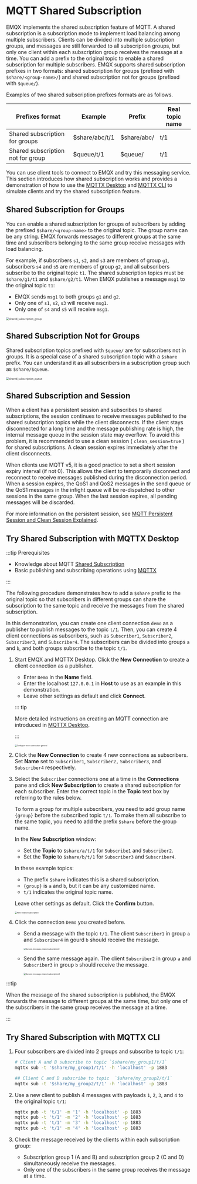 # MQTT Shared Subscription

EMQX implements the shared subscription feature of MQTT. A shared subscription is a subscription mode to implement load balancing among multiple subscribers. Clients can be divided into multiple subscription groups, and messages are still forwarded to all subscription groups, but only one client within each subscription group receives the message at a time. You can add a prefix to the original topic to enable a shared subscription for multiple subscribers. EMQX supports shared subscription prefixes in two formats: shared subscription for groups (prefixed with `$share/<group-name>/`) and shared subscription not for groups (prefixed with `$queue/`).

Examples of two shared subscription prefixes formats are as follows.

| Prefixes format                  | Example        | Prefix      | Real topic name |
| --------------------------------- | -------------- | ----------- | --------------- |
| Shared subscription for groups    | $share/abc/t/1 | $share/abc/ |t/1|
| Shared subscription not for group | $queue/t/1     | $queue/     |t/1|

You can use client tools to connect to EMQX and try this messaging service. This section introduces how shared subscription works and provides a demonstration of how to use the [MQTTX Desktop](https://mqttx.app/) and [MQTTX CLI](https://mqttx.app/cli) to simulate clients and try the shared subscription feature.

## Shared Subscription for Groups

You can enable a shared subscription for groups of subscribers by adding the prefixed `$share/<group-name>` to the original topic. The group name can be any string. EMQX forwards messages to different groups at the same time and subscribers belonging to the same group receive messages with load balancing.

For example, if subscribers `s1`, `s2`, and `s3` are members of group `g1`, subscribers `s4` and `s5` are members of group `g2`, and all subscribers subscribe to the original topic `t1`. The shared subscription topics must be `$share/g1/t1` and `$share/g2/t1`. When EMQX publishes a message `msg1` to the original topic `t1`:

- EMQX sends `msg1` to both groups `g1` and `g2`.
- Only one of `s1`, `s2`, `s3` will receive `msg1`.
- Only one of `s4` and `s5` will receive `msg1`.

<img src="./assets/shared_subscription_group.png" alt="shared_subscription_group" style="zoom:50%;" />

## Shared Subscription Not for Groups

Shared subscription topics prefixed with `$queue/` are for subscribers not in groups. It is a special case of a shared subscription topic with a `$share` prefix. You can understand it as all subscribers in a subscription group such as `$share/$queue`.

<img src="./assets/shared_subscription_queue.jpg" alt="shared_subscription_queue" style="zoom:50%;" />

## Shared Subscription and Session

When a client has a persistent session and subscribes to shared subscriptions, the session continues to receive messages published to the shared subscription topics while the client disconnects. If the client stays disconnected for a long time and the message publishing rate is high, the internal message queue in the session state may overflow. To avoid this problem, it is recommended to use a clean session ( `clean_session=true` ) for shared subscriptions. A clean session expires immediately after the client disconnects.

When clients use MQTT v5, it is a good practice to set a short session expiry interval (if not 0). This allows the client to temporarily disconnect and reconnect to receive messages published during the disconnection period. When a session expires, the QoS1 and QoS2 messages in the send queue or the QoS1 messages in the infight queue will be re-dispatched to other sessions in the same group. When the last session expires, all pending messages will be discarded.

For more information on the persistent session, see [MQTT Persistent Session and Clean Session Explained](https://www.emqx.com/en/blog/mqtt-session).

## Try Shared Subscription with MQTTX Desktop

:::tip Prerequisites

- Knowledge about MQTT [Shared Subscription](./mqtt-concepts.md#shared-subscription)
- Basic publishing and subscribing operations using [MQTTX](./publish-and-subscribe.md)

:::

The following procedure demonstrates how to add a `$share` prefix to the original topic so that subscribers in different groups can share the subscription to the same topic and receive the messages from the shared subscription.

In this demonstration, you can create one client connection `demo` as a publisher to publish messages to the topic `t/1`. Then, you can create 4 client connections as subscribers, such as `Subscriber1`, `Subscriber2`, `Subscriber3`, and `Subscriber4`.  The subscribers can be divided into groups `a` and `b`, and both groups subscribe to the topic `t/1`.

1. Start EMQX and MQTTX Desktop. Click the **New Connection** to create a client connection as a publisher.

   - Enter `Demo` in the **Name** field.
   - Enter the localhost `127.0.0.1` in **Host** to use as an example in this demonstration.
   - Leave other settings as default and click **Connect**.

   ::: tip

   More detailed instructions on creating an MQTT connection are introduced in [MQTTX Desktop](./publish-and-subscribe.md#mqttx-desktop).

   :::

   <img src="./assets/Configure-new-connection-general.png" alt="Configure-new-connection-general" style="zoom:35%;" />

2. Click the **New Connection** to create 4 new connections as subscribers. Set **Name** set to `Subscriber1`, `Subscriber2,` `Subscriber3`, and `Subscriber4` respectively.

3. Select the `Subscriber` connections one at a time in the **Connections** pane and click **New Subscription** to create a shared subscription for each subscriber. Enter the correct topic in the **Topic** text box by referring to the rules below.

   To form a group for multiple subscribers, you need to add group name `{group}` before the subscribed topic `t/1`. To make them all subscribe to the same topic, you need to add the prefix `$share` before the group name.

   In the **New Subscription** window:

   - Set the **Topic** to `$share/a/t/1` for `Subscribe1` and `Subscriber2`.
   - Set the **Topic** to `$share/b/t/1` for `Subscriber3` and `Subscriber4`.

   In these example topics:

   - The prefix `$share` indicates this is a shared subscription.
   - `{group}` is `a` and `b`, but it can be any customized name.
   - `t/1` indicates the original topic name.

   Leave other settings as default. Click the **Confirm** button.

   <img src="./assets/New-shared-subscription.png" alt="New-shared-subscription" style="zoom:35%;" />

5. Click the connection `Demo` you created before.

   - Send a message with the topic `t/1`. The client `Subscriber1` in group `a` and `Subscriber4` in gourd `b` should receive the message.

     <img src="./assets/Receive-message-shared-subscription1.png" alt="Receive-message-shared-subscription1" style="zoom:35%;" />

   - Send the same message again. The client `Subscriber2` in group `a` and `Subscriber3` in group `b` should receive the message.

     <img src="./assets/Receive-message-shared-subscription2.png" alt="Receive-message-shared-subscription2" style="zoom:35%;" />

:::tip

When the message of the shared subscription is published, the EMQX forwards the message to different groups at the same time, but only one of the subscribers in the same group receives the message at a time.

:::

## Try Shared Subscription with MQTTX CLI

1. Four subscribers are divided into 2 groups and subscribe to topic  `t/1`:

   ```bash
   # Client A and B subscribe to topic `$share/my_group1/t/1`
   mqttx sub -t '$share/my_group1/t/1' -h 'localhost' -p 1883

   ## Client C and D subscribe to topic  `$share/my_group2/t/1`
   mqttx sub -t '$share/my_group2/t/1' -h 'localhost' -p 1883
   ```

2. Use a new client to publish 4 messages with payloads `1`, `2`, `3`, and `4` to the original topic `t/1`:

   ```bash
   mqttx pub -t 't/1' -m '1' -h 'localhost' -p 1883
   mqttx pub -t 't/1' -m '2' -h 'localhost' -p 1883
   mqttx pub -t 't/1' -m '3' -h 'localhost' -p 1883
   mqttx pub -t 't/1' -m '4' -h 'localhost' -p 1883
   ```

3. Check the message received by the clients within each subscription group:

   - Subscription group 1 (A and B) and subscription group 2 (C and D) simultaneously receive the messages.
   - Only one of the subscribers in the same group receives the message at a time.
